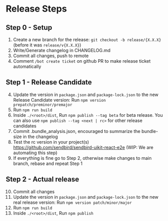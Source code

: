 # Release Steps

## Step 0 - Setup
1. Create a new branch for the release: `git checkout -b release/{X.X.X}` (before it was `release/v{X.X.X}`) 
2. Write/Generate changelog in CHANGELOG.md
3. Commit all changes, push to remote
4. Comment `/bot create ticket` on github PR to make release ticket automatically

## Step 1 - Release Candidate
4. Update the version in `package.json` and `package-lock.json` to the new Release Candidate version: Run `npm version prepatch/preminor/premajor`
5. Run `npm run build`
6. Inside `./<root>/dist`, Run `npm publish --tag beta` for beta release. You can also use `npm publish --tag <next | rc>` for other release candidates
7. Commit .bundle_analysis.json, encouraged to summarize the bundle-size in the changelog
8. Test the rc version in your project(s) https://github.com/sendbird/sendbird-uikit-react-e2e (WIP: We are automating this step)
9. If everything is fine go to Step 2, otherwise make changes to main branch, rebase and repeat Step 1

## Step 2 - Actual release
10. Commit all changes
11. Update the version in `package.json` and `package-lock.json` to the new real release version: Run `npm version patch/minor/major`
12. Run `npm run build`
13. Inside `./<root>/dist`, Run `npm publish`
